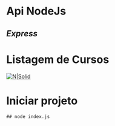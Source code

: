 # Api NodeJs 
## _Express_

# Listagem de Cursos

[![N|Solid](https://nodejs.org/static/images/logo.svg)](https://nodesource.com/products/nsolid)

# Iniciar projeto
    ## node index.js
